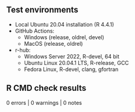 ## Test environments

- Local Ubuntu 20.04 installation (R 4.4.1)
- GitHub Actions:
  - Windows (release, oldrel, devel)
  - MacOS (release, oldrel)
- r-hub:
  - Windows Server 2022, R-devel, 64 bit
  - Ubuntu Linux 20.04.1 LTS, R-release, GCC
  - Fedora Linux, R-devel, clang, gfortran


## R CMD check results

0 errors | 0 warnings | 0 notes